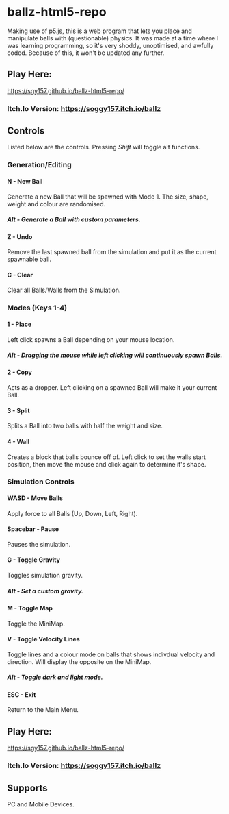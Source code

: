 # ballz-html5-repo
Making use of p5.js, this is a web program that lets you place and manipulate balls with (questionable) physics.
It was made at a time where I was learning programming, so it's very shoddy, unoptimised, and awfully coded. Because of this, it won't be updated any further.

## Play Here:
https://sgy157.github.io/ballz-html5-repo/

### Itch.Io Version: https://soggy157.itch.io/ballz

## Controls
Listed below are the controls. Pressing <em>Shift</em> will toggle alt functions.

### Generation/Editing
#### N - New Ball
Generate a new Ball that will be spawned with Mode 1. The size, shape, weight and colour are randomised.
##### Alt - Generate a Ball with custom parameters.

#### Z - Undo
Remove the last spawned ball from the simulation and put it as the current spawnable ball.

#### C - Clear
Clear all Balls/Walls from the Simulation.

### Modes (Keys 1-4)
#### 1 - Place 
Left click spawns a Ball depending on your mouse location.
##### Alt - Dragging the mouse while left clicking will continuously spawn Balls.

#### 2 - Copy
Acts as a dropper. Left clicking on a spawned Ball will make it your current Ball.

#### 3 - Split
Splits a Ball into two balls with half the weight and size.

#### 4 - Wall
Creates a block that balls bounce off of. Left click to set the walls start position, then move the mouse and click again to determine it's shape.

### Simulation Controls
#### WASD - Move Balls
Apply force to all Balls (Up, Down, Left, Right).

#### Spacebar - Pause
Pauses the simulation.

#### G - Toggle Gravity
Toggles simulation gravity.
##### Alt - Set a custom gravity.

#### M - Toggle Map
Toggle the MiniMap.

#### V - Toggle Velocity Lines
Toggle lines and a colour mode on balls that shows indivdual velocity and direction. Will display the opposite on the MiniMap.
##### Alt - Toggle dark and light mode.

#### ESC - Exit
Return to the Main Menu.

## Play Here:
https://sgy157.github.io/ballz-html5-repo/

### Itch.Io Version: https://soggy157.itch.io/ballz

## Supports
PC and Mobile Devices.
